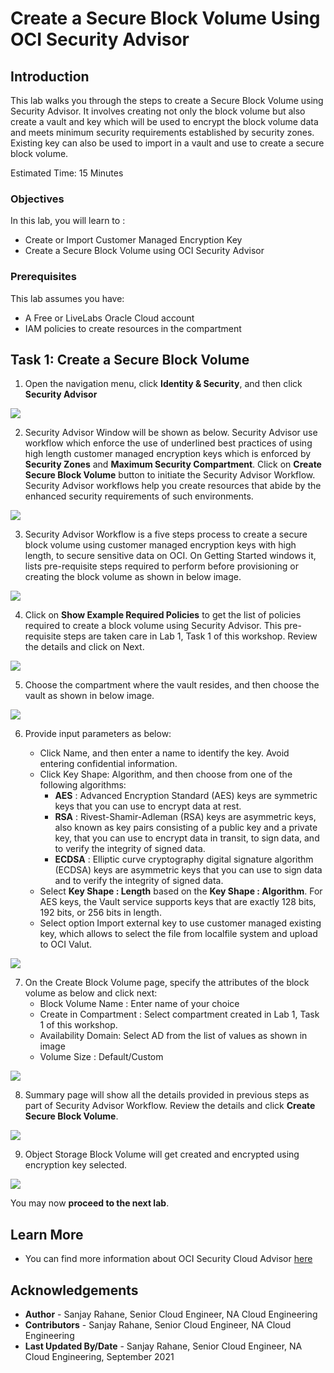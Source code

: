 # Create a Secure Block Volume Using OCI Security Advisor

## Introduction

This lab walks you through the steps to create a Secure Block Volume using Security Advisor. It involves creating not only the block volume but also create a vault and key which will be used to encrypt the block volume data and meets minimum security requirements established by security zones. Existing key can also be used to import in a vault and use to create a secure block volume.

Estimated Time:  15 Minutes



### Objectives
In this lab, you will learn to :
* Create or Import Customer Managed Encryption Key
* Create a Secure Block Volume using OCI Security Advisor

### Prerequisites  

This lab assumes you have:
- A Free or LiveLabs Oracle Cloud account
- IAM policies to create resources in the compartment

##  Task 1: Create a Secure Block Volume

1. Open the navigation menu, click **Identity & Security**, and then click **Security Advisor**

  ![](./images/bvimage1.png " ")

2. Security Advisor Window will be shown as below. Security Advisor use workflow which enforce the use of underlined best practices of using high length customer managed encryption keys which is enforced by **Security Zones** and **Maximum Security Compartment**. Click on **Create Secure Block Volume** button to initiate the Security Advisor Workflow. Security Advisor workflows help you create resources that abide by the enhanced security requirements of such environments.

  ![](./images/bvimage2.png " ")

3. Security Advisor Workflow is a five steps process to create a secure block volume using customer managed encryption keys with high length, to secure sensitive data on OCI. On Getting Started windows it, lists pre-requisite steps required to perform before provisioning or creating the block volume as shown in below image.

  ![](./images/bvimage3.png " ")

4. Click on **Show Example Required Policies** to get the list of policies required to create a block volume using Security Advisor.
This pre-requisite steps are taken care in Lab 1, Task 1 of this workshop. Review the details and click on Next.

  ![](./images/bvimage4.png " ")

5. Choose the compartment where the vault resides, and then choose the vault as shown in below image.

  ![](./images/bvimage5.png " ")

6. Provide input parameters as below:

    * Click Name, and then enter a name to identify the key. Avoid entering confidential information.
    * Click Key Shape: Algorithm, and then choose from one of the following algorithms:
        * **AES** : Advanced Encryption Standard (AES) keys are symmetric keys that you can use to encrypt data at rest.
        * **RSA** : Rivest-Shamir-Adleman (RSA) keys are asymmetric keys, also known as key pairs consisting of a public key and a private key, that you can use to encrypt data in transit, to sign data, and to verify the integrity of signed data.
        * **ECDSA** :  Elliptic curve cryptography digital signature algorithm (ECDSA) keys are asymmetric keys that you can use to sign data and to verify the integrity of signed data.
    * Select **Key Shape : Length** based on the **Key Shape : Algorithm**. For AES keys, the Vault service supports keys that are exactly 128 bits, 192 bits, or 256 bits in length.
    * Select option Import external key to use customer managed existing key, which allows to select the file from localfile system and upload to OCI Valut.

  ![](./images/bvimage6.png " ")

7. On the Create Block Volume page, specify the attributes of the block volume as below and click next:
    * Block Volume Name : Enter name of your choice
    * Create in Compartment : Select compartment created in Lab 1, Task 1 of this workshop.
    * Availability Domain: Select AD from the list of values as shown in image
    * Volume Size : Default/Custom

  ![](./images/bvimage7.png " ")

8. Summary page will show all the details provided in previous steps as part of Security Advisor Workflow. Review the details and click **Create Secure Block Volume**.

  ![](./images/bvimage8.png " ")

9. Object Storage Block Volume will get created and encrypted using encryption key selected.

  ![](./images/bvimage9.png " ")

You may now **proceed to the next lab**.

## Learn More
- You can find more information about OCI Security Cloud Advisor [here](https://docs.oracle.com/en-us/iaas/Content/SecurityAdvisor/Concepts/securityadvisoroverview.htm)


## Acknowledgements
* **Author** - Sanjay Rahane, Senior Cloud Engineer, NA Cloud Engineering
* **Contributors** -  Sanjay Rahane, Senior Cloud Engineer, NA Cloud Engineering
* **Last Updated By/Date** - Sanjay Rahane, Senior Cloud Engineer, NA Cloud Engineering, September 2021